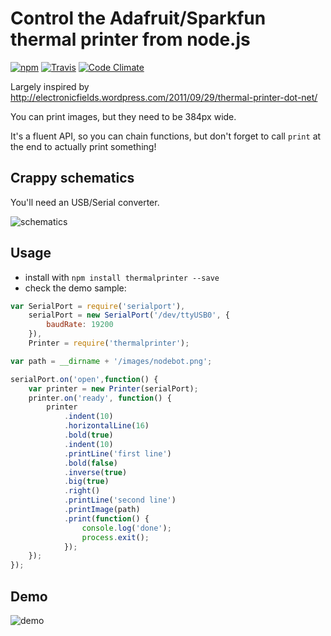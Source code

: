 # Control the Adafruit/Sparkfun thermal printer from node.js

[![npm](https://img.shields.io/npm/v/thermalprinter.svg?style=flat-square)](https://www.npmjs.com/package/thermalprinter) [![Travis](https://img.shields.io/travis/xseignard/thermalPrinter.svg?style=flat-square)](https://travis-ci.org/xseignard/thermalPrinter) [![Code Climate](https://img.shields.io/codeclimate/coverage/github/xseignard/thermalPrinter.svg?style=flat-square)](https://codeclimate.com/github/xseignard/thermalPrinter/coverage)

Largely inspired by http://electronicfields.wordpress.com/2011/09/29/thermal-printer-dot-net/

You can print images, but they need to be 384px wide.

It's a fluent API, so you can chain functions, but don't forget to call `print` at the end to actually print something!

## Crappy schematics

You'll need an USB/Serial converter.

![schematics](/images/schema.png)


## Usage
- install with `npm install thermalprinter --save` 
- check the demo sample:

```js
var SerialPort = require('serialport'),
	serialPort = new SerialPort('/dev/ttyUSB0', {
		baudRate: 19200
	}),
	Printer = require('thermalprinter');

var path = __dirname + '/images/nodebot.png';

serialPort.on('open',function() {
	var printer = new Printer(serialPort);
	printer.on('ready', function() {
		printer
			.indent(10)
			.horizontalLine(16)
			.bold(true)
			.indent(10)
			.printLine('first line')
			.bold(false)
			.inverse(true)
			.big(true)
			.right()
			.printLine('second line')
			.printImage(path)
			.print(function() {
				console.log('done');
				process.exit();
			});
	});
});
```

## Demo

![demo](/images/demo.gif)

